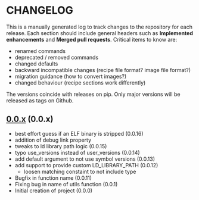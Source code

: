 # CHANGELOG

This is a manually generated log to track changes to the repository for each release.
Each section should include general headers such as **Implemented enhancements**
and **Merged pull requests**. Critical items to know are:

 - renamed commands
 - deprecated / removed commands
 - changed defaults
 - backward incompatible changes (recipe file format? image file format?)
 - migration guidance (how to convert images?)
 - changed behaviour (recipe sections work differently)

The versions coincide with releases on pip. Only major versions will be released as tags on Github.

## [0.0.x](https://github.scom/vsoch/elfcall/tree/main) (0.0.x)
 - best effort guess if an ELF binary is stripped (0.0.16)
  - addition of debug link property
 - tweaks to ld library path logic (0.0.15)
 - typo use_versions instead of user_versions (0.0.14)
 - add default argument to not use symbol versions (0.0.13)
 - add support to provide custom LD_LIBRARY_PATH (0.0.12)
   - loosen matching constaint to not include type
 - Bugfix in function name (0.0.11)
 - Fixing bug in name of utils function (0.0.1)
 - Initial creation of project (0.0.0)

